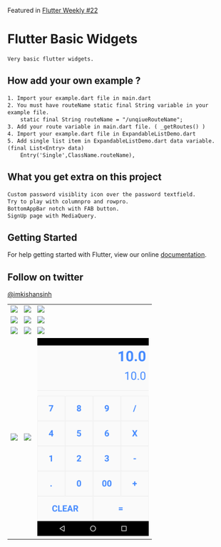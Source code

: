 Featured in
[Flutter Weekly #22](https://us17.campaign-archive.com/?u=c8d8d18b6e2c6316ddc1d48a0&id=2f89f5e24c)

# Flutter Basic Widgets
    Very basic flutter widgets.

## How add your own example ?
    1. Import your example.dart file in main.dart
    2. You must have routeName static final String variable in your example file.
		static final String routeName = "/unqiueRouteName";
    3. Add your route variable in main.dart file. ( _getRoutes() )
    4. Import your example.dart file in ExpandableListDemo.dart
    5. Add single list item in ExpandableListDemo.dart data variable. (final List<Entry> data)
		Entry('Single',ClassName.routeName),

## What you get extra on this project
    Custom password visiblity icon over the password textfield.
    Try to play with columnpro and rowpro.
    BottomAppBar notch with FAB button.
    SignUp page with MediaQuery.

## Getting Started
For help getting started with Flutter, view our online
[documentation](https://flutter.io/).

## Follow on twitter
[@imkishansinh](https://twitter.com/imkishansinh)

<table>
	<tr>
		<td><img src="https://github.com/kishansinhparmar/Flutter-Basic-Widgets/blob/master/screenshots/Home.jpg" width="250">
		</td>
		<td><img src="https://github.com/kishansinhparmar/Flutter-Basic-Widgets/blob/master/screenshots/TextFields.jpg" width="250">
		</td>
			<td><img src="https://github.com/kishansinhparmar/Flutter-Basic-Widgets/blob/master/screenshots/Buttons.jpg" width="250">
		</td>
	</tr>
	<tr>
		<td><img src="https://github.com/kishansinhparmar/Flutter-Basic-Widgets/blob/master/screenshots/ColumnPro.jpg" width="250">
		</td>
		<td><img src="https://github.com/kishansinhparmar/Flutter-Basic-Widgets/blob/master/screenshots/RowPro.jpg" width="250">
		</td>
			<td><img src="https://github.com/kishansinhparmar/Flutter-Basic-Widgets/blob/master/screenshots/Tajmahal.jpg" width="250">
		</td>
	</tr>
	<tr>
		<td><img src="https://github.com/kishansinhparmar/Flutter-Basic-Widgets/blob/master/screenshots/Tab.jpg" width="250">
		</td>
		<td><img src="https://github.com/kishansinhparmar/Flutter-Basic-Widgets/blob/master/screenshots/BottomTab.jpg" width="250">
		</td>
			<td><img src="https://github.com/kishansinhparmar/Flutter-Basic-Widgets/blob/master/screenshots/BottomNotch.jpg" width="250">
		</td>
	</tr>
	<tr>
		<td><img src="https://github.com/kishansinhparmar/Flutter-Basic-Widgets/blob/master/screenshots/Signup.jpg" width="250">
		</td>
		<td><img src="https://github.com/kishansinhparmar/Flutter-Basic-Widgets/blob/master/screenshots/Dialog.jpg" width="250">
		</td>
		<td><img src="https://github.com/kishansinhparmar/Flutter-Basic-Widgets/blob/master/screenshots/Calculator.png" width="250">
        </td>
	</tr>
</table>
